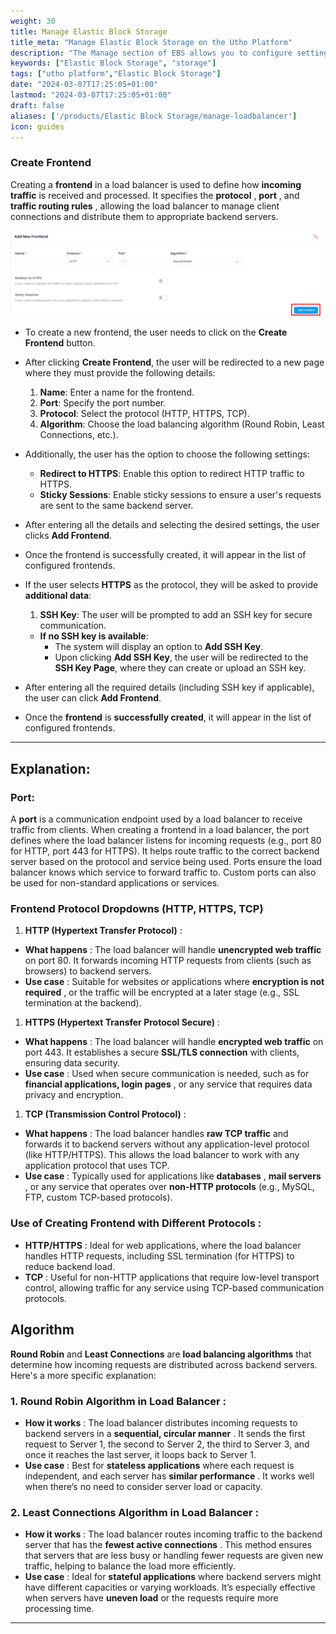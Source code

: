 ```yaml
---
weight: 30
title: Manage Elastic Block Storage
title_meta: "Manage Elastic Block Storage on the Utho Platform"
description: "The Manage section of EBS allows you to configure settings, resize volumes, attach or detach them from instances, and destroy volumes when no longer needed."
keywords: ["Elastic Block Storage", "storage"]
tags: ["utho platform","Elastic Block Storage"]
date: "2024-03-07T17:25:05+01:00"
lastmod: "2024-03-07T17:25:05+01:00"
draft: false 
aliases: ['/products/Elastic Block Storage/manage-loadbalancer']
icon: guides
---
```

### Create Frontend

Creating a **frontend** in a load balancer is used to define how **incoming traffic** is received and processed. It specifies the  **protocol** , **port** , and  **traffic routing rules** , allowing the load balancer to manage client connections and distribute them to appropriate backend servers.

![1743681159776](image/index/1743681159776.png)

- To create a new frontend, the user needs to click on the **Create Frontend** button.
- After clicking **Create Frontend**, the user will be redirected to a new page where they must provide the following details:

  1. **Name**: Enter a name for the frontend.
  2. **Port**: Specify the port number.
  3. **Protocol**: Select the protocol (HTTP, HTTPS, TCP).
  4. **Algorithm**: Choose the load balancing algorithm (Round Robin, Least Connections, etc.).
- Additionally, the user has the option to choose the following settings:

  - **Redirect to HTTPS**: Enable this option to redirect HTTP traffic to HTTPS.
  - **Sticky Sessions**: Enable sticky sessions to ensure a user's requests are sent to the same backend server.
- After entering all the details and selecting the desired settings, the user clicks **Add Frontend**.
- Once the frontend is successfully created, it will appear in the list of configured frontends.
- If the user selects **HTTPS** as the protocol, they will be asked to provide **additional data**:

  1. **SSH Key**: The user will be prompted to add an SSH key for secure communication.

  - **If no SSH key is available**:
    - The system will display an option to **Add SSH Key**.
    - Upon clicking **Add SSH Key**, the user will be redirected to the **SSH Key Page**, where they can create or upload an SSH key.
- After entering all the required details (including SSH key if applicable), the user can click **Add Frontend**.
- Once the **frontend** is **successfully created**, it will appear in the list of configured frontends.

---

## Explanation:

### Port:

A **port** is a communication endpoint used by a load balancer to receive traffic from clients. When creating a frontend in a load balancer, the port defines where the load balancer listens for incoming requests (e.g., port 80 for HTTP, port 443 for HTTPS). It helps route traffic to the correct backend server based on the protocol and service being used. Ports ensure the load balancer knows which service to forward traffic to. Custom ports can also be used for non-standard applications or services.

### **Frontend Protocol Dropdowns (HTTP, HTTPS, TCP)**

1. **HTTP (Hypertext Transfer Protocol)** :

* **What happens** : The load balancer will handle **unencrypted web traffic** on port 80. It forwards incoming HTTP requests from clients (such as browsers) to backend servers.
* **Use case** : Suitable for websites or applications where  **encryption is not required** , or the traffic will be encrypted at a later stage (e.g., SSL termination at the backend).

1. **HTTPS (Hypertext Transfer Protocol Secure)** :

* **What happens** : The load balancer will handle **encrypted web traffic** on port 443. It establishes a secure **SSL/TLS connection** with clients, ensuring data security.
* **Use case** : Used when secure communication is needed, such as for  **financial applications, login pages** , or any service that requires data privacy and encryption.

1. **TCP (Transmission Control Protocol)** :

* **What happens** : The load balancer handles **raw TCP traffic** and forwards it to backend servers without any application-level protocol (like HTTP/HTTPS). This allows the load balancer to work with any application protocol that uses TCP.
* **Use case** : Typically used for applications like  **databases** ,  **mail servers** , or any service that operates over **non-HTTP protocols** (e.g., MySQL, FTP, custom TCP-based protocols).

### **Use of Creating Frontend with Different Protocols** :

* **HTTP/HTTPS** : Ideal for web applications, where the load balancer handles HTTP requests, including SSL termination (for HTTPS) to reduce backend load.
* **TCP** : Useful for non-HTTP applications that require low-level transport control, allowing traffic for any service using TCP-based communication protocols.

## Algorithm

**Round Robin** and **Least Connections** are **load balancing algorithms** that determine how incoming requests are distributed across backend servers. Here's a more specific explanation:

### **1. Round Robin Algorithm in Load Balancer** :

* **How it works** : The load balancer distributes incoming requests to backend servers in a  **sequential, circular manner** . It sends the first request to Server 1, the second to Server 2, the third to Server 3, and once it reaches the last server, it loops back to Server 1.
* **Use case** : Best for **stateless applications** where each request is independent, and each server has  **similar performance** . It works well when there’s no need to consider server load or capacity.

### **2. Least Connections Algorithm in Load Balancer** :

* **How it works** : The load balancer routes incoming traffic to the backend server that has the  **fewest active connections** . This method ensures that servers that are less busy or handling fewer requests are given new traffic, helping to balance the load more efficiently.
* **Use case** : Ideal for **stateful applications** where backend servers might have different capacities or varying workloads. It’s especially effective when servers have **uneven load** or the requests require more processing time.

---
